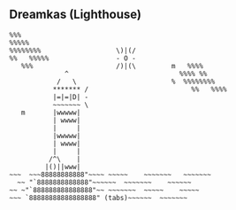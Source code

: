Dreamkas (Lighthouse)
----------
```
%%%
%%%%%
%%%%%%%%                   \)|(/
%%   %%%%%                 - O -
   %%%                     /)|(\         m   %%%%
              ^                            %%%% %%
            /   \                        %  %%%%%%%%
           ******* /                          %%   %%%%
           |=|=|D| -
           ~~~~~~~ \
   m       |wwwww|
           | wwww|
           |     |
           |wwwww|
           | wwww|
           |     |
          /^\    |
         |()||www|
~~~  ~~~88888888888"~~~~ ~~~~~    ~~~~~~~   ~~~~~~~
  ~~ "`8888888888888"~~~~~~  ~~~~~~~    ~~~~~~
~~ ~"`888888888888888"~~ ~~~~~~~  ~~~~~    ~~~~~
~~~ `88888888888888888" (tabs)~~~~~~  ~~~~~~~
```
